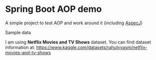 # Spring Boot AOP demo

A simple project to test AOP and work around it (including [AspecJ](https://eclipse.org/aspectj/))

Sample data

I am using **Netflix Movies and TV Shows** dataset. You can find dataset information at: https://www.kaggle.com/datasets/rahulvyasm/netflix-movies-and-tv-shows
